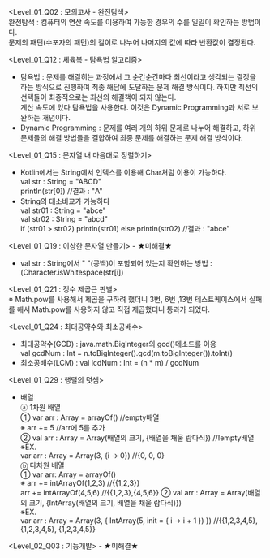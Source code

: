 <Level_01_Q02 : 모의고사 - 완전탐색>  
완전탐색 : 컴퓨터의 연산 속도를 이용하여 가능한 경우의 수를 일일이 확인하는 방법이다.  
문제의 패턴(수포자의 패턴)의 길이로 나누어 나머지의 값에 따라 반환값이 결정된다.  
  
<Level_01_Q12 : 체육복 - 탐욕법 알고리즘>  
* 탐욕법 : 문제를 해결히는 과정에서 그 순간순간마다 최선이라고 생각되는 결정을 하는 방식으로 진행하여 최종 해답에 도달하는 문제 해결 방식이다. 하지만 최선의 선택들이 최종적으로는 최선의 해결책이 되지 않는다.  
계산 속도에 있다 탐욕법을 사용한다. 이것은 Dynamic Programming과 서로 보완하는 개념이다.  
* Dynamic Programming : 문제를 여러 개의 하위 문제로 나누어 해결하고, 하위 문제들의 해결 방법들을 결합하여 최종 문제를 해결하는 문제 해결 방식이다.  
  
<Level_01_Q15 : 문자열 내 마음대로 정렬하기>  
* Kotlin에서는 String에서 인덱스를 이용해 Char처럼 이용이 가능하다.  
val str : String = "ABCD"  
println(str[0]) //결과 : "A"  
* String의 대소비교가 가능하다  
val str01 : String = "abce"  
val str02 : String = "abcd"  
if (str01 > str02) println(str01) else println(str02) //결과 : "abce"  
  
<Level_01_Q19 : 이상한 문자열 만들기> - ★미해결★  
* val str : String에서 " "(공백)이 포함되어 있는지 확인하는 방법 : (Character.isWhitespace(str[i])  
  
<Level_01_Q21 : 정수 제곱근 판별>  
※ Math.pow를 사용해서 제곱을 구하려 했더니 3번, 6번 ,13번 테스트케이스에서 실패를 해서 Math.pow를 사용하지 않고 직접 제곱했더니 통과가 되었다.  
  
<Level_01_Q24 : 최대공약수와 최소공배수>  
* 최대공약수(GCD) : java.math.BigInteger의 gcd()메소드를 이용  
val gcdNum : Int = n.toBigInteger().gcd(m.toBigInteger()).toInt()  
* 최소공배수(LCM) : val lcdNum : Int = (n * m) / gcdNum  
  
<Level_01_Q29 : 행렬의 덧셈>  
* 배열  
ⓐ 1차원 배열  
 ① var arr : Array<Int> = arrayOf() //empty배열  
 ※ arr += 5 //arr에 5를 추가  
 ② val arr : Array<Int> = Array<Int>(배열의 크기, {배열을 채울 람다식}) //!empty배열  
 ※EX.  
 var arr : Array<Int> = Array<Int>(3, {i -> 0}) //{0, 0, 0}  
ⓑ 다차원 배열  
 ① var arr: Array<IntArray> = arrayOf()  
 ※ arr += intArrayOf(1,2,3)  //{{1,2,3}}  
    arr += intArrayOf(4,5,6)  //{{1,2,3},{4,5,6}} 
 ② val arr : Array<IntArray> = Array<IntArray>(배열의 크기, {IntArray(배열의 크기, 배열을 채울 람다식)})  
 ※EX.  
 var arr : Array<IntArray> = Array<IntArray>(3, { IntArray(5, init = { i -> i + 1 }) }) //{{1,2,3,4,5}, {1,2,3,4,5}, {1,2,3,4,5}}  
   
<Level_02_Q03 : 기능개발> - ★미해결★  